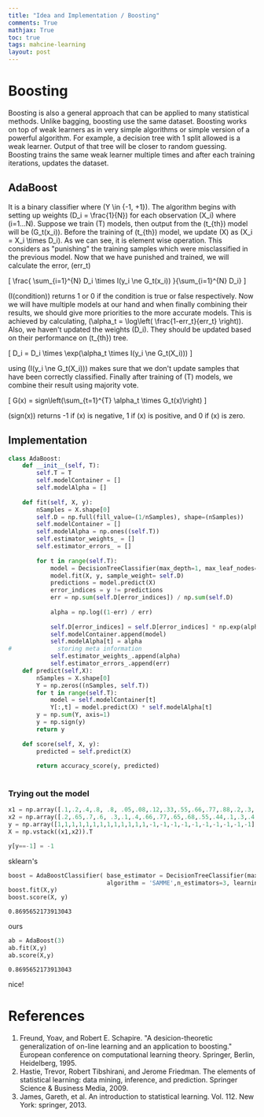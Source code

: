 ```yaml
---
title: "Idea and Implementation / Boosting"
comments: True
mathjax: True
toc: true
tags: mahcine-learning
layout: post
---
```

# Boosting
Boosting is also a general approach that can be applied to many statistical methods. Unlike bagging, boosting use the same dataset. Boosting works on top of weak learners as in very simple algorithms or simple version of a powerful algorithm. For example, a decision tree with 1 split allowed is a weak learner. Output of that tree will be closer to random guessing. Boosting trains the same weak learner multiple times and after each training iterations, updates the dataset.
## AdaBoost
It is a binary classifier where \(Y \in {-1, +1}\). The algorithm begins with setting up weights \(D_i = \frac{1}{N}\) for each observation \(X_i\) where \(i=1...N\). Suppose we train \(T\) models, then output from the \(t_{th}\) model will be \(G_t(x_i)\). Before the training of \(t_{th}\) model, we update \(X\) as \(X_i = X_i \times D_i\). As we can see, it is element wise operation. This considers as "punishing" the training samples which were misclassified in the previous model. Now that we have punished and trained, we will calculate the error, \(err_t\) 

\[
\frac{ \sum_{i=1}^{N} D_i \times I(y_i \ne G_t(x_i)) }{\sum_{i=1}^{N} D_i}
\]

\(I(condition)\) returns 1 or 0 if the condition is true or false respectively. Now we will have multiple models at our hand and when finally combining their results, we should give more priorities to the more accurate models. This is achieved by calculating, \(\alpha_t = \log\left( \frac{1-err_t}{err_t} \right)\). Also, we haven't updated the weights \(D_i\). They should be updated based on their performance on \(t_{th}\) tree. 

\[
D_i = D_i \times \exp(\alpha_t \times I(y_i \ne G_t(X_i)))
\]

using \(I(y_i \ne G_t(X_i))\) makes sure that we don't update samples that have been correctly classified. Finally after training of \(T\) models, we combine their result using majority vote.

\[
G(x) = sign\left(\sum_{t=1}^{T} \alpha_t \times G_t(x)\right)
\]

\(sign(x)\) returns -1 if \(x\) is negative, 1 if \(x\) is positive, and 0 if \(x\) is zero.

## Implementation


```python
class AdaBoost:
    def __init__(self, T):
        self.T = T
        self.modelContainer = []
        self.modelAlpha = []
        
    def fit(self, X, y):
        nSamples = X.shape[0]
        self.D = np.full(fill_value=(1/nSamples), shape=(nSamples))
        self.modelContainer = []
        self.modelAlpha = np.ones((self.T))
        self.estimator_weights_ = []
        self.estimator_errors_ = []
        
        for t in range(self.T):
            model = DecisionTreeClassifier(max_depth=1, max_leaf_nodes=2)
            model.fit(X, y, sample_weight= self.D)
            predictions = model.predict(X)
            error_indices = y != predictions
            err = np.sum(self.D[error_indices]) / np.sum(self.D)
            
            alpha = np.log((1-err) / err)
            
            self.D[error_indices] = self.D[error_indices] * np.exp(alpha)
            self.modelContainer.append(model)
            self.modelAlpha[t] = alpha
#             storing meta information
            self.estimator_weights_.append(alpha)
            self.estimator_errors_.append(err)
    def predict(self,X):
        nSamples = X.shape[0]
        Y = np.zeros((nSamples, self.T))
        for t in range(self.T):
            model = self.modelContainer[t]
            Y[:,t] = model.predict(X) * self.modelAlpha[t]
        y = np.sum(Y, axis=1)
        y = np.sign(y)
        return y
    
    def score(self, X, y):
        predicted = self.predict(X)
        
        return accuracy_score(y, predicted)
        
```

### Trying out the model


```python
x1 = np.array([.1,.2,.4,.8, .8, .05,.08,.12,.33,.55,.66,.77,.88,.2,.3,.4,.5,.6,.25,.3,.5,.7,.6])
x2 = np.array([.2,.65,.7,.6, .3,.1,.4,.66,.77,.65,.68,.55,.44,.1,.3,.4,.3,.15,.15,.5,.55,.2,.4])
y = np.array([1,1,1,1,1,1,1,1,1,1,1,1,1,-1,-1,-1,-1,-1,-1,-1,-1,-1,-1])
X = np.vstack((x1,x2)).T

y[y==-1] = -1
```

sklearn's


```python
boost = AdaBoostClassifier( base_estimator = DecisionTreeClassifier(max_depth = 1, max_leaf_nodes=2), 
                            algorithm = 'SAMME',n_estimators=3, learning_rate=1.0)
boost.fit(X,y)
boost.score(X, y)
```




    0.8695652173913043



ours


```python
ab = AdaBoost(3)
ab.fit(X,y)
ab.score(X,y)
```




    0.8695652173913043



nice!

# References
1. Freund, Yoav, and Robert E. Schapire. "A desicion-theoretic generalization of on-line learning and an application to boosting." European conference on computational learning theory. Springer, Berlin, Heidelberg, 1995.
1. Hastie, Trevor, Robert Tibshirani, and Jerome Friedman. The elements of statistical learning: data mining, inference, and prediction. Springer Science & Business Media, 2009.
2. James, Gareth, et al. An introduction to statistical learning. Vol. 112. New York: springer, 2013.

